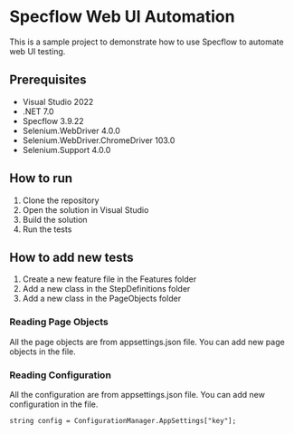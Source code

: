 # Specflow Web UI Automation
This is a sample project to demonstrate how to use Specflow to automate web UI testing.

 ## Prerequisites
- Visual Studio 2022
- .NET 7.0
- Specflow 3.9.22
- Selenium.WebDriver 4.0.0
- Selenium.WebDriver.ChromeDriver 103.0
- Selenium.Support 4.0.0

## How to run

1. Clone the repository
2. Open the solution in Visual Studio
3. Build the solution
4. Run the tests


## How to add new tests

1. Create a new feature file in the Features folder
2. Add a new class in the StepDefinitions folder
3. Add a new class in the PageObjects folder

### Reading Page Objects
All the page objects are from appsettings.json file. You can add new page objects in the file.

### Reading Configuration
All the configuration are from appsettings.json file. You can add new configuration in the file.

```
string config = ConfigurationManager.AppSettings["key"];
```

